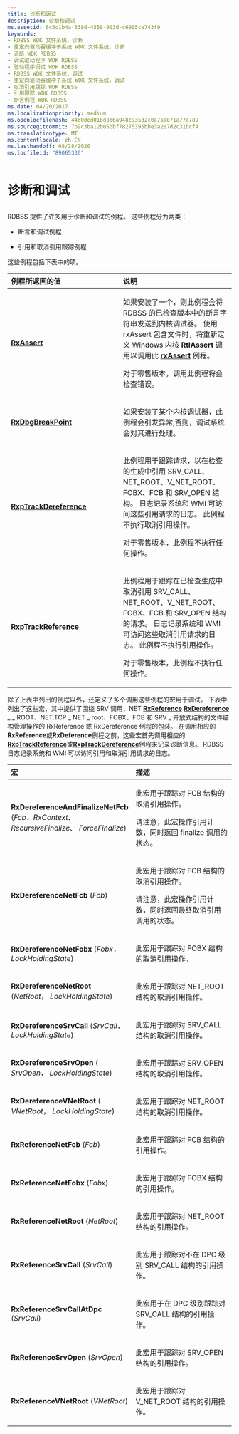 ```yaml
---
title: 诊断和调试
description: 诊断和调试
ms.assetid: 6c5c1b4a-338d-4550-903d-c6905ce743f9
keywords:
- RDBSS WDK 文件系统，诊断
- 重定向驱动器缓冲子系统 WDK 文件系统，诊断
- 诊断 WDK RDBSS
- 调试驱动程序 WDK RDBSS
- 驱动程序调试 WDK RDBSS
- RDBSS WDK 文件系统，调试
- 重定向驱动器缓冲子系统 WDK 文件系统，调试
- 取消引用跟踪 WDK RDBSS
- 引用跟踪 WDK RDBSS
- 断言例程 WDK RDBSS
ms.date: 04/20/2017
ms.localizationpriority: medium
ms.openlocfilehash: 4460dcd016d8b6a948c935d2c0a7aa871a77e789
ms.sourcegitcommit: 7b9c3ba12b05bbf78275395bbe3a287d2c31bcf4
ms.translationtype: MT
ms.contentlocale: zh-CN
ms.lasthandoff: 08/28/2020
ms.locfileid: "89065336"
---
```

# <a name="diagnostics-and-debugging"></a>诊断和调试


## <span id="ddk_diagnostics_and_debugging_if"></span><span id="DDK_DIAGNOSTICS_AND_DEBUGGING_IF"></span>


RDBSS 提供了许多用于诊断和调试的例程。 这些例程分为两类：

-   断言和调试例程

-   引用和取消引用跟踪例程

这些例程包括下表中的项。

<table>
<colgroup>
<col width="50%" />
<col width="50%" />
</colgroup>
<thead>
<tr class="header">
<th align="left">例程所返回的值</th>
<th align="left">说明</th>
</tr>
</thead>
<tbody>
<tr class="odd">
<td align="left"><p><a href="https://docs.microsoft.com/windows-hardware/drivers/ifs/rxassert" data-raw-source="[&lt;strong&gt;RxAssert&lt;/strong&gt;](./rxassert.md)"><strong>RxAssert</strong></a></p></td>
<td align="left"><p>如果安装了一个，则此例程会将 RDBSS 的已检查版本中的断言字符串发送到内核调试器。 使用 rxAssert 包含文件时，将重新定义 Windows 内核 <strong>RtlAssert</strong> 调用以调用此 <a href="https://docs.microsoft.com/windows-hardware/drivers/ifs/rxassert" data-raw-source="[&lt;strong&gt;RxAssert&lt;/strong&gt;](./rxassert.md)"><strong>rxAssert</strong></a> 例程。</p>
<p>对于零售版本，调用此例程将会检查错误。</p></td>
</tr>
<tr class="even">
<td align="left"><p><a href="https://docs.microsoft.com/windows-hardware/drivers/ifs/rxdbgbreakpoint" data-raw-source="[&lt;strong&gt;RxDbgBreakPoint&lt;/strong&gt;](./rxdbgbreakpoint.md)"><strong>RxDbgBreakPoint</strong></a></p></td>
<td align="left"><p>如果安装了某个内核调试器，此例程会引发异常;否则，调试系统会对其进行处理。</p></td>
</tr>
<tr class="odd">
<td align="left"><p><a href="https://docs.microsoft.com/windows-hardware/drivers/ddi/fcb/nf-fcb-rxptrackdereference" data-raw-source="[&lt;strong&gt;RxpTrackDereference&lt;/strong&gt;](/windows-hardware/drivers/ddi/fcb/nf-fcb-rxptrackdereference)"><strong>RxpTrackDereference</strong></a></p></td>
<td align="left"><p>此例程用于跟踪请求，以在检查的生成中引用 SRV_CALL、NET_ROOT、V_NET_ROOT、FOBX、FCB 和 SRV_OPEN 结构。 日志记录系统和 WMI 可访问这些引用请求的日志。 此例程不执行取消引用操作。</p>
<p>对于零售版本，此例程不执行任何操作。</p></td>
</tr>
<tr class="even">
<td align="left"><p><a href="https://docs.microsoft.com/windows-hardware/drivers/ddi/fcb/nf-fcb-rxptrackreference" data-raw-source="[&lt;strong&gt;RxpTrackReference&lt;/strong&gt;](/windows-hardware/drivers/ddi/fcb/nf-fcb-rxptrackreference)"><strong>RxpTrackReference</strong></a></p></td>
<td align="left"><p>此例程用于跟踪在已检查生成中取消引用 SRV_CALL、NET_ROOT、V_NET_ROOT、FOBX、FCB 和 SRV_OPEN 结构的请求。 日志记录系统和 WMI 可访问这些取消引用请求的日志。 此例程不执行引用操作。</p>
<p>对于零售版本，此例程不执行任何操作。</p></td>
</tr>
</tbody>
</table>

 

除了上表中列出的例程以外，还定义了多个调用这些例程的宏用于调试。 下表中列出了这些宏，其中提供了围绕 SRV 调用、NET [**RxReference**](/windows-hardware/drivers/ddi/rxprocs/nf-rxprocs-rxreference) [**RxDereference**](/windows-hardware/drivers/ddi/rxprocs/nf-rxprocs-rxdereference) \_ \_ ROOT、NET.TCP \_ NET \_ root、FOBX、FCB 和 SRV \_ 开放式结构的文件结构管理操作的 RxReference 或 RxDereference 例程的包装。 在调用相应的**RxReference**或**RxDeference**例程之前，这些宏首先调用相应的[**RxpTrackReference**](/windows-hardware/drivers/ddi/fcb/nf-fcb-rxptrackreference)或[**RxpTrackDereference**](/windows-hardware/drivers/ddi/fcb/nf-fcb-rxptrackdereference)例程来记录诊断信息。 RDBSS 日志记录系统和 WMI 可以访问引用和取消引用请求的日志。

<table>
<colgroup>
<col width="50%" />
<col width="50%" />
</colgroup>
<thead>
<tr class="header">
<th align="left">宏</th>
<th align="left">描述</th>
</tr>
</thead>
<tbody>
<tr class="odd">
<td align="left"><p><strong>RxDereferenceAndFinalizeNetFcb</strong> (<em>Fcb、RxContext</em>、 <em>RecursiveFinalize</em>、 <em>ForceFinalize</em>) </p></td>
<td align="left"><p>此宏用于跟踪对 FCB 结构的取消引用操作。</p>
<p>请注意，此宏操作引用计数，同时返回 finalize 调用的状态。</p></td>
</tr>
<tr class="even">
<td align="left"><p><strong>RxDereferenceNetFcb</strong> (<em>Fcb</em>) </p></td>
<td align="left"><p>此宏用于跟踪对 FCB 结构的取消引用操作。</p>
<p>请注意，此宏操作引用计数，同时返回最终取消引用调用的状态。</p></td>
</tr>
<tr class="odd">
<td align="left"><p><strong>RxDereferenceNetFobx</strong> (<em>Fobx，LockHoldingState</em>) </p></td>
<td align="left"><p>此宏用于跟踪对 FOBX 结构的取消引用操作。</p></td>
</tr>
<tr class="even">
<td align="left"><p><strong>RxDereferenceNetRoot</strong> (<em>NetRoot</em>， <em>LockHoldingState</em>) </p></td>
<td align="left"><p>此宏用于跟踪对 NET_ROOT 结构的取消引用操作。</p></td>
</tr>
<tr class="odd">
<td align="left"><p><strong>RxDereferenceSrvCall</strong> (<em>SrvCall</em>， <em>LockHoldingState</em>) </p></td>
<td align="left"><p>此宏用于跟踪对 SRV_CALL 结构的取消引用操作。</p></td>
</tr>
<tr class="even">
<td align="left"><p><strong>RxDereferenceSrvOpen</strong> ( <em>SrvOpen</em>， <em>LockHoldingState</em>) </p></td>
<td align="left"><p>此宏用于跟踪对 SRV_OPEN 结构的取消引用操作。</p></td>
</tr>
<tr class="odd">
<td align="left"><p><strong>RxDereferenceVNetRoot</strong> ( <em>VNetRoot</em>， <em>LockHoldingState</em>) </p></td>
<td align="left"><p>此宏用于跟踪对 NET_ROOT 结构的取消引用操作。</p></td>
</tr>
<tr class="even">
<td align="left"><p><strong>RxReferenceNetFcb</strong> (<em>Fcb</em>) </p></td>
<td align="left"><p>此宏用于跟踪对 FCB 结构的引用操作。</p></td>
</tr>
<tr class="odd">
<td align="left"><p><strong>RxReferenceNetFobx</strong> (<em>Fobx</em>) </p></td>
<td align="left"><p>此宏用于跟踪对 FOBX 结构的引用操作。</p></td>
</tr>
<tr class="even">
<td align="left"><p><strong>RxReferenceNetRoot</strong> (<em>NetRoot</em>) </p></td>
<td align="left"><p>此宏用于跟踪对 NET_ROOT 结构的引用操作。</p></td>
</tr>
<tr class="odd">
<td align="left"><p><strong>RxReferenceSrvCall</strong> (<em>SrvCall</em>) </p></td>
<td align="left"><p>此宏用于跟踪对不在 DPC 级别 SRV_CALL 结构的引用操作。</p></td>
</tr>
<tr class="even">
<td align="left"><p><strong>RxReferenceSrvCallAtDpc</strong> (<em>SrvCall</em>) </p></td>
<td align="left"><p>此宏用于在 DPC 级别跟踪对 SRV_CALL 结构的引用操作。</p></td>
</tr>
<tr class="odd">
<td align="left"><p><strong>RxReferenceSrvOpen</strong> (<em>SrvOpen</em>) </p></td>
<td align="left"><p>此宏用于跟踪对 SRV_OPEN 结构的引用操作。</p></td>
</tr>
<tr class="even">
<td align="left"><p><strong>RxReferenceVNetRoot</strong> (<em>VNetRoot</em>) </p></td>
<td align="left"><p>此宏用于跟踪对 V_NET_ROOT 结构的引用操作。</p></td>
</tr>
</tbody>
</table>

 

 


